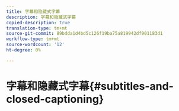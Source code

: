 ```yaml
---
title: 字幕和隐藏式字幕
description: 字幕和隐藏式字幕
copied-description: true
translation-type: tm+mt
source-git-commit: 89bdda1d4bd5c126f19ba75a819942df901183d1
workflow-type: tm+mt
source-wordcount: '12'
ht-degree: 0%

---
```



# 字幕和隐藏式字幕{#subtitles-and-closed-captioning}
